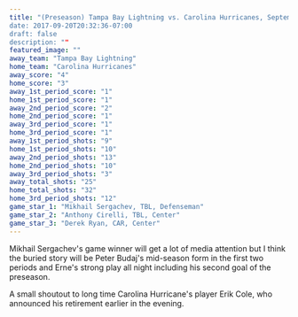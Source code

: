 ```yaml
---
title: "(Preseason) Tampa Bay Lightning vs. Carolina Hurricanes, September 20th
date: 2017-09-20T20:32:36-07:00
draft: false
description: ""
featured_image: ""
away_team: "Tampa Bay Lightning"
home_team: "Carolina Hurricanes"
away_score: "4"
home_score: "3"
away_1st_period_score: "1"
home_1st_period_score: "1"
away_2nd_period_score: "2"
home_2nd_period_score: "1"
away_3rd_period_score: "1"
home_3rd_period_score: "1"
away_1st_period_shots: "9"
home_1st_period_shots: "10"
away_2nd_period_shots: "13"
home_2nd_period_shots: "10"
away_3rd_period_shots: "3"
away_total_shots: "25"
home_total_shots: "32"
home_3rd_period_shots: "12"
game_star_1: "Mikhail Sergachev, TBL, Defenseman"
game_star_2: "Anthony Cirelli, TBL, Center"
game_star_3: "Derek Ryan, CAR, Center"
---
```


Mikhail Sergachev's game winner will get a lot of media attention but I think the buried story will be Peter Budaj's mid-season form in the first two periods and Erne's strong play all night including his second goal of the preseason.

A small shoutout to long time Carolina Hurricane's player Erik Cole, who announced his retirement earlier in the evening.
